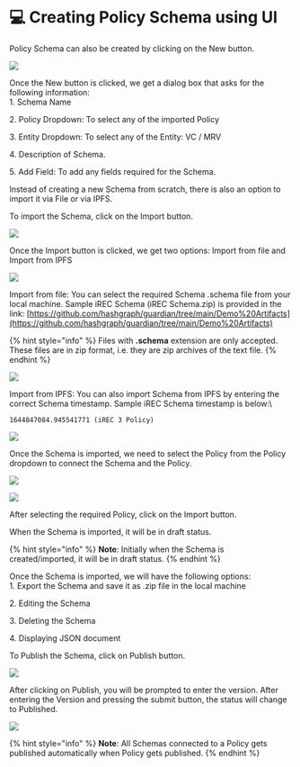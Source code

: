 # 💻 Creating Policy Schema using UI

Policy Schema can also be created by clicking on the New button.

![](<../../../.gitbook/assets/image (21) (1).png>)

Once the New button is clicked, we get a dialog box that asks for the following information:\
1\. Schema Name

2\. Policy Dropdown: To select any of the imported Policy

3\. Entity Dropdown: To select any of the Entity: VC / MRV

4\. Description of Schema.

5\. Add Field: To add any fields required for the Schema.

Instead of creating a new Schema from scratch, there is also an option to import it via File or via IPFS.

To import the Schema, click on the Import button.

![](<../../../.gitbook/assets/image (7) (2).png>)

Once the Import button is clicked, we get two options: Import from file and Import from IPFS

![](<../../../.gitbook/assets/image (29) (2).png>)

Import from file: You can select the required Schema .schema file from your local machine. Sample iREC Schema (iREC Schema.zip) is provided in the link: [https://github.com/hashgraph/guardian/tree/main/Demo%20Artifacts](https://github.com/hashgraph/guardian/tree/main/Demo%20Artifacts)

{% hint style="info" %}
Files with **.schema** extension are only accepted. These files are in zip format, i.e. they are zip archives of the text file.
{% endhint %}

![](<../../../.gitbook/assets/image (17) (1) (1).png>)

Import from IPFS: You can also import Schema from IPFS by entering the correct Schema timestamp. Sample iREC Schema timestamp is below:\\

```
1644847084.945541771 (iREC 3 Policy)
```

![](<../../../.gitbook/assets/image (14) (1) (1) (1).png>)

Once the Schema is imported, we need to select the Policy from the Policy dropdown to connect the Schema and the Policy.

![](<../../../.gitbook/assets/image (2) (2).png>)

![](<../../../.gitbook/assets/image (11) (2) (1).png>)

After selecting the required Policy, click on the Import button.

When the Schema is imported, it will be in draft status.

{% hint style="info" %}
**Note**: Initially when the Schema is created/imported, it will be in draft status.
{% endhint %}

Once the Schema is imported, we will have the following options:\
1\. Export the Schema and save it as .zip file in the local machine

2\. Editing the Schema

3\. Deleting the Schema

4\. Displaying JSON document

To Publish the Schema, click on Publish button.

![](<../../../.gitbook/assets/image (22) (1).png>)

After clicking on Publish, you will be prompted to enter the version. After entering the Version and pressing the submit button, the status will change to Published.

![](<../../../.gitbook/assets/image (18) (1).png>)

{% hint style="info" %}
**Note**: All Schemas connected to a Policy gets published automatically when Policy gets published.
{% endhint %}
